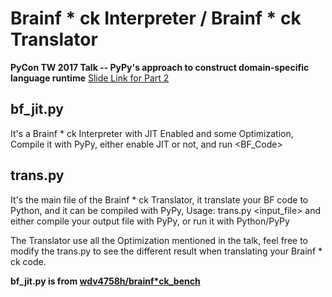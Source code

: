 # Brainf * ck Interpreter / Brainf * ck Translator

**PyCon TW 2017 Talk -- PyPy's approach to construct domain-specific language runtime**
[Slide Link for Part 2](https://www.slideshare.net/star0217/pycon-tw-2017-pypys-approach-to-construct-domainspecific-language-runtime-part-2)

## bf_jit.py
It's a Brainf * ck Interpreter with JIT Enabled and some Optimization,
Compile it with PyPy, either enable JIT or not, and run <exec> <BF_Code>

## trans.py
It's the main file of the Brainf * ck Translator, it translate your BF code to Python,
and it can be compiled with PyPy,
Usage: <python> trans.py <input_file> <output file>
and either compile your output file with PyPy, or run it with Python/PyPy

The Translator use all the Optimization mentioned in the talk,
feel free to modify the trans.py to see the different result when translating your Brainf * ck code.

**bf_jit.py is from [wdv4758h/brainf*ck_bench](https://github.com/wdv4758h/brainfuck_bench)**
